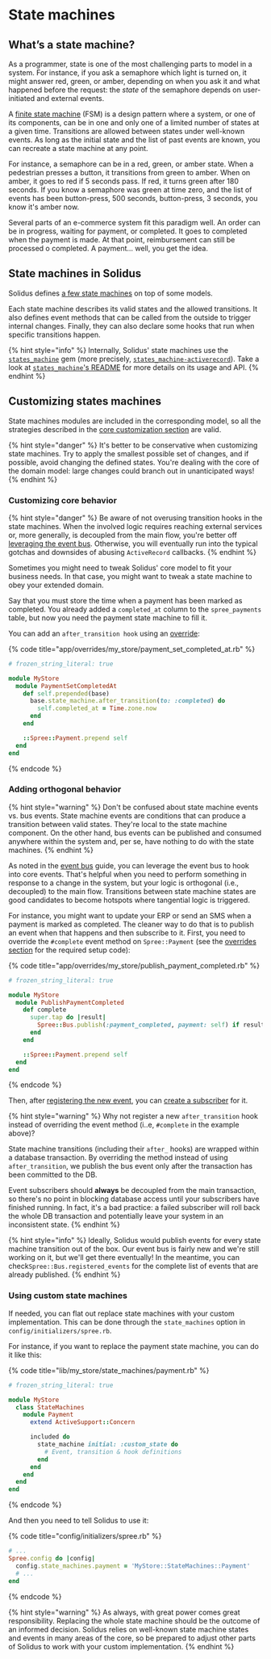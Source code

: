 # State machines

## What’s a state machine?

As a programmer, state is one of the most challenging parts to model in a system. For instance, if you ask a semaphore which light is turned on, it might answer red, green, or amber, depending on when you ask it and what happened before the request: the _state_ of the semaphore depends on user-initiated and external events.

A [finite state machine](https://en.wikipedia.org/wiki/Finite-state\_machine) (FSM) is a design pattern where a system, or one of its components, can be in one and only one of a limited number of states at a given time. Transitions are allowed between states under well-known events. As long as the initial state and the list of past events are known, you can recreate a state machine at any point.

For instance, a semaphore can be in a red, green, or amber state. When a pedestrian presses a button, it transitions from green to amber. When on amber, it goes to red if 5 seconds pass. If red, it turns green after 180 seconds. If you know a semaphore was green at time zero, and the list of events has been button-press, 500 seconds, button-press, 3 seconds, you know it's amber now.

Several parts of an e-commerce system fit this paradigm well. An order can be in progress, waiting for payment, or completed. It goes to completed when the payment is made. At that point, reimbursement can still be processed o completed. A payment... well, you get the idea.

## State machines in Solidus

Solidus defines [a few state machines](https://github.com/solidusio/solidus/tree/master/core/lib/spree/core/state\_machines) on top of some models.

Each state machine describes its valid states and the allowed transitions. It also defines event methods that can be called from the outside to trigger internal changes. Finally, they can also declare some hooks that run when specific transitions happen.&#x20;

{% hint style="info" %}
Internally, Solidus' state machines use the [`states_machine`](https://github.com/state-machines/state\_machines) gem (more precisely, [`states_machine-activerecord`](https://github.com/state-machines/state\_machines-activerecord)). Take a look at [`states_machine`'s README](https://github.com/state-machines/state\_machines/blob/master/README.md) for more details on its usage and API.
{% endhint %}

## Customizing states machines

State machines modules are included in the corresponding model, so all the strategies described in the [core customization section](../customization/customizing-the-core.md) are valid.

{% hint style="danger" %}
It's better to be conservative when customizing state machines. Try to apply the smallest possible set of changes, and if possible, avoid changing the defined states. You're dealing with the core of the domain model: large changes could branch out in unanticipated ways!
{% endhint %}

### Customizing core behavior

{% hint style="danger" %}
Be aware of not overusing transition hooks in the state machines. When the involved logic requires reaching external services or, more generally, is decoupled from the main flow, you're better off [leveraging the event bus](state-machines.md#adding-orthogonal-behavior). Otherwise, you will eventually run into the typical gotchas and downsides of abusing `ActiveRecord` callbacks.
{% endhint %}

Sometimes you might need to tweak Solidus' core model to fit your business needs. In that case, you might want to tweak a state machine to obey your extended domain.

Say that you must store the time when a payment has been marked as completed. You already added a `completed_at` column to the `spree_payments` table, but now you need the payment state machine to fill it.

You can add an `after_transition hook` using an [override](../customization/customizing-the-core.md#using-overrides):

{% code title="app/overrides/my_store/payment_set_completed_at.rb" %}
```ruby
# frozen_string_literal: true

module MyStore
  module PaymentSetCompletedAt
    def self.prepended(base)
      base.state_machine.after_transition(to: :completed) do
        self.completed_at = Time.zone.now
      end
    end

    ::Spree::Payment.prepend self
  end
end
```
{% endcode %}

### Adding orthogonal behavior

{% hint style="warning" %}
Don't be confused about state machine events vs. bus events. State machine events are conditions that can produce a transition between valid states. They're local to the state machine component. On the other hand, bus events can be published and consumed anywhere within the system and, per se, have nothing to do with the state machines.
{% endhint %}

As noted in the [event bus](../customization/subscribing-to-events.md) guide, you can leverage the event bus to hook into core events. That's helpful when you need to perform something in response to a change in the system, but your logic is orthogonal (i.e., decoupled) to the main flow. Transitions between state machine states are good candidates to become hotspots where tangential logic is triggered.

For instance, you might want to update your ERP or send an SMS when a payment is marked as completed. The cleaner way to do that is to publish an event when that happens and then subscribe to it. First, you need to override the `#complete` event method on `Spree::Payment` (see the [overrides section](../customization/customizing-the-core.md#using-overrides) for the required setup code):

{% code title="app/overrides/my_store/publish_payment_completed.rb" %}
```ruby
# frozen_string_literal: true

module MyStore
  module PublishPaymentCompleted
    def complete
      super.tap do |result|
        Spree::Bus.publish(:payment_completed, payment: self) if result
      end
    end

    ::Spree::Payment.prepend self
  end
end
```
{% endcode %}

Then, after [registering the new event](../customization/subscribing-to-events.md#custom-events), you can [create a subscriber](../customization/subscribing-to-events.md#subscription-to-events) for it.

{% hint style="warning" %}
Why not register a new `after_transition` hook instead of overriding the event method (i..e, `#complete` in the example above)?

State machine transitions (including their `after_` hooks) are wrapped within a database transaction. By overriding the method instead of using `after_transition`, we publish the bus event only after the transaction has been committed to the DB.

Event subscribers should **always** be decoupled from the main transaction, so there's no point in blocking database access until your subscribers have finished running. In fact, it's a bad practice: a failed subscriber will roll back the whole DB transaction and potentially leave your system in an inconsistent state.
{% endhint %}

{% hint style="info" %}
Ideally, Solidus would publish events for every state machine transition out of the box. Our event bus is fairly new and we're still working on it, but we'll get there eventually! In the meantime, you can check`Spree::Bus.registered_events` for the complete list of events that are already published.
{% endhint %}

### Using custom state machines

If needed, you can flat out replace state machines with your custom implementation. This can be done through the `state_machines` option in `config/initializers/spree.rb`.

For instance, if you want to replace the payment state machine, you can do it like this:

{% code title="lib/my_store/state_machines/payment.rb" %}
```ruby
# frozen_string_literal: true

module MyStore
  class StateMachines
    module Payment
      extend ActiveSupport::Concern

      included do
        state_machine initial: :custom_state do
          # Event, transition & hook definitions
        end
      end
    end
  end
end
```
{% endcode %}

And then you need to tell Solidus to use it:

{% code title="config/initializers/spree.rb" %}
```ruby
# ...
Spree.config do |config|
  config.state_machines.payment = 'MyStore::StateMachines::Payment'
  # ...
end
```
{% endcode %}

{% hint style="warning" %}
As always, with great power comes great responsibility. Replacing the whole state machine should be the outcome of an informed decision. Solidus relies on well-known state machine states and events in many areas of the core, so be prepared to adjust other parts of Solidus to work with your custom implementation.
{% endhint %}

